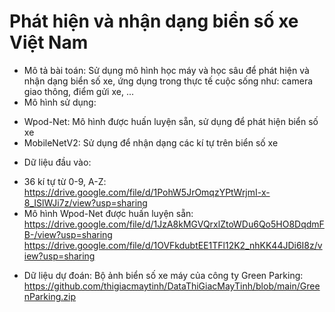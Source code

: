# Phát hiện và nhận dạng biển số xe Việt Nam
- Mô tả bài toán: Sử dụng mô hình học máy và học sâu để phát hiện và nhận dạng biển số xe, ứng dụng trong thực tế cuộc sống như: camera giao thông, điểm gửi xe, ...
- Mô hình sử dụng:
+ Wpod-Net: Mô hình được huấn luyện sẵn, sử dụng để phát hiện biển số xe
+ MobileNetV2: Sử dụng để nhận dạng các kí tự trên biển số xe
- Dữ liệu đầu vào: 
+ 36 kí tự từ 0-9, A-Z: https://drive.google.com/file/d/1PohW5JrOmqzYPtWrjmI-x-8_ISlWJi7z/view?usp=sharing
+ Mô hình Wpod-Net được huấn luyện sẵn: 
https://drive.google.com/file/d/1JzA8kMGVQrxlZtoWDu6Qo5HO8DqdmFB-/view?usp=sharing
https://drive.google.com/file/d/1OVFkdubtEE1TFl12K2_nhKK44JDi6I8z/view?usp=sharing
- Dữ liệu dự đoán:
Bộ ảnh biển số xe máy của công ty Green Parking: https://github.com/thigiacmaytinh/DataThiGiacMayTinh/blob/main/GreenParking.zip
